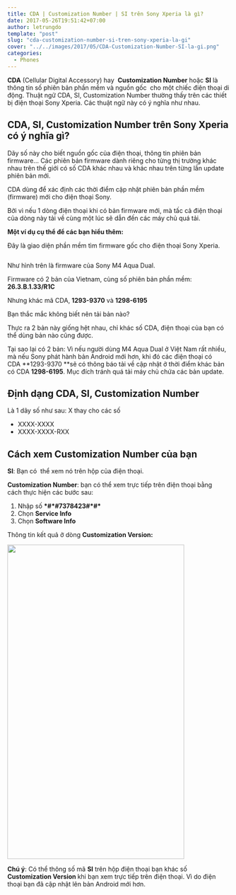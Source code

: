 ```yaml
---
title: CDA | Customization Number | SI trên Sony Xperia là gì?
date: 2017-05-26T19:51:42+07:00
author: letrungdo
template: "post"
slug: "cda-customization-number-si-tren-sony-xperia-la-gi"
cover: "../../images/2017/05/CDA-Customization-Number-SI-la-gi.png"
categories:
  - Phones
---
```

**CDA** (Cellular Digital Accessory) hay  **Customization Number** hoặc **SI** là thông tin số phiên bản phần mềm và nguồn gốc  cho một chiếc điện thoại di động. Thuật ngữ CDA, SI, Customization Number thường thấy trên các thiết bị điện thoại Sony Xperia. Các thuật ngữ này có ý nghĩa như nhau.

## CDA, SI, Customization Number trên Sony Xperia có ý nghĩa gì?

Dãy số này cho biết nguồn gốc của điện thoại, thông tin phiên bản firmware... Các phiên bản firmware dành riêng cho từng thị trường khác nhau trên thế giới có số CDA khác nhau và khác nhau trên từng lần update phiên bản mới.

CDA dùng để xác định các thời điểm cập nhật phiên bản phần mềm (firmware) mới cho điện thoại Sony.

Bởi vì nếu 1 dòng điện thoại khi có bản firmware mới, mà tấc cả điện thoại của dòng này tải về cùng một lúc sẽ dẫn đến các máy chủ quá tải.

**Một ví dụ cụ thể để các bạn hiểu thêm:**

Đây là giao diện phần mềm tìm firmware gốc cho điện thoại Sony Xperia.

<img class="aligncenter size-full" src="/media/2017/05/CDA-la-gi.png" alt="" /> 

Như hình trên là firmware của Sony M4 Aqua Dual.

Firmware có 2 bản của Vietnam, cùng số phiên bản phần mềm: **26.3.B.1.33/R1C**

Nhưng khác mã CDA, **1293-9370** và **1298-6195**

Bạn thắc mắc không biết nên tải bản nào?

Thực ra 2 bản này giống hệt nhau, chỉ khác số CDA, điện thoại của bạn có thể dùng bản nào cũng được.

Tại sao lại có 2 bản: Vì nếu người dùng M4 Aqua Dual ở Việt Nam rất nhiều, mà nếu Sony phát hành bản Android mới hơn, khi đó các điện thoại có CDA **1293-9370 **sẽ có thông báo tải về cập nhật ở thời điểm khác bản có CDA **1298-6195**. Mục đích tránh quá tải máy chủ chứa các bản update.

## <span id="Format" class="mw-headline">Định dạng CDA, SI, Customization Number</span>

Là 1 dãy số như sau: X thay cho các số

  * XXXX-XXXX
  * XXXX-XXXX-RXX

## <span class="mw-headline">Cách xem </span><span id="Format" class="mw-headline">Customization Number </span>của bạn

**SI**: Bạn có  thể xem nó trên hộp của điện thoại.

**<span id="Format" class="mw-headline">Customization Number</span>**<span id="Format" class="mw-headline">: bạn có thể xem trực tiếp trên điện thoại bằng cách </span>thực hiện các bước sau:

  1. Nhập số **\*#\*#7378423#\*#\***
  2. Chọn **Service Info**
  3. Chọn **Software Info**

Thông tin kết quả ở dòng **<span id="Format" class="mw-headline">Customization Version:</span>**

<img class="aligncenter wp-image-191" src="/media/2017/05/CDA-Customization-Number-SI-Sony-Xperia.png" alt="" width="400" height="711" /> 

**Chú ý**: Có thể thông số mã **SI** trên hộp điện thoại bạn khác số **<span id="Format" class="mw-headline">Customization Version </span>**<span id="Format" class="mw-headline">khi bạn xem trực tiếp trên điện thoại. Vì do điện thoại bạn đã cập nhật lên bản Android mới hơn.</span>